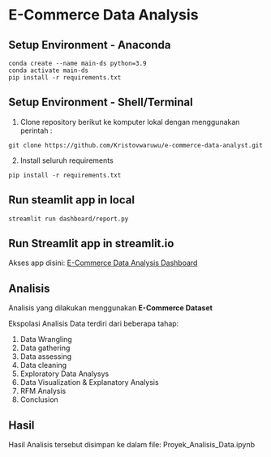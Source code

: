 # E-Commerce Data Analysis


## Setup Environment - Anaconda
```
conda create --name main-ds python=3.9
conda activate main-ds
pip install -r requirements.txt
```

## Setup Environment - Shell/Terminal

1. Clone repository berikut ke komputer lokal dengan menggunakan perintah :
```
git clone https://github.com/Kristovwaruwu/e-commerce-data-analyst.git
```

2. Install seluruh requirements
```
pip install -r requirements.txt
```

## Run steamlit app in local
```
streamlit run dashboard/report.py
```

## Run Streamlit app in streamlit.io
Akses app disini: [E-Commerce Data Analysis Dashboard](https://e-commerce-analysis-dicbyk.streamlit.app/)


## Analisis
Analisis yang dilakukan menggunakan **E-Commerce Dataset**

Ekspolasi Analisis Data terdiri dari beberapa tahap:
1. Data Wrangling
2. Data gathering
3. Data assessing
4. Data cleaning
5. Exploratory Data Analysys
6. Data Visualization & Explanatory Analysis
7. RFM Analysis
8. Conclusion

## Hasil
Hasil Analisis tersebut disimpan ke dalam file: Proyek_Analisis_Data.ipynb